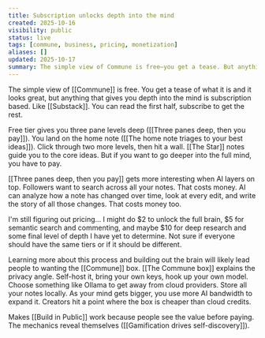 ```yaml
---
title: Subscription unlocks depth into the mind
created: 2025-10-16
visibility: public
status: live
tags: [commune, business, pricing, monetization]
aliases: []
updated: 2025-10-17
summary: The simple view of Commune is free—you get a tease. But anything that gives you depth into the mind is subscription based, like Substack.
---
```


The simple view of [[Commune]] is free. You get a tease of what it is and it looks great, but anything that gives you depth into the mind is subscription based. Like [[Substack]]. You can read the first half, subscribe to get the rest.

Free tier gives you three pane levels deep ([[Three panes deep, then you pay]]). You land on the home note ([[The home note triages to your best ideas]]). Click through two more levels, then hit a wall. [[The Star]] notes guide you to the core ideas. But if you want to go deeper into the full mind, you have to pay.

[[Three panes deep, then you pay]] gets more interesting when AI layers on top. Followers want to search across all your notes. That costs money. AI can analyze how a note has changed over time, look at every edit, and write the story of all those changes. That costs money too.

I'm still figuring out pricing... I might do $2 to unlock the full brain, $5 for semantic search and commenting, and maybe $10 for deep research and some final level of depth I have yet to determine. Not sure if everyone should have the same tiers or if it should be different.

Learning more about this process and building out the brain will likely lead people to wanting the [[Commune]] box. [[The Commune box]] explains the privacy angle. Self-host it, bring your own keys, hook up your own model. Choose something like Ollama to get away from cloud providers. Store all your notes locally. As your mind gets bigger, you use more AI bandwidth to expand it. Creators hit a point where the box is cheaper than cloud credits.

Makes [[Build in Public]] work because people see the value before paying. The mechanics reveal themselves ([[Gamification drives self-discovery]]).
